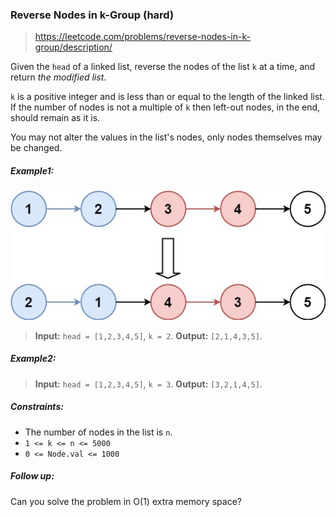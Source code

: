 ### Reverse Nodes in k-Group (hard)

> https://leetcode.com/problems/reverse-nodes-in-k-group/description/

Given the `head` of a linked list, reverse the nodes of the list `k` at a time, and return _the modified list_.

`k` is a positive integer and is less than or equal to the length of the linked list. If the number of nodes is not a multiple of `k` then left-out nodes, in the end, should remain as it is.

You may not alter the values in the list's nodes, only nodes themselves may be changed.

##### Example1:

![example-image](./reverse_ex1.jpg)

> **Input:** `head = [1,2,3,4,5]`, `k = 2`.
> **Output:** `[2,1,4,3,5]`.

##### Example2:

> **Input:** `head = [1,2,3,4,5]`, `k = 3`.
> **Output:** `[3,2,1,4,5]`.

##### Constraints:

- The number of nodes in the list is `n`.
- `1 <= k <= n <= 5000`
- `0 <= Node.val <= 1000`

##### Follow up:

Can you solve the problem in O(1) extra memory space?
